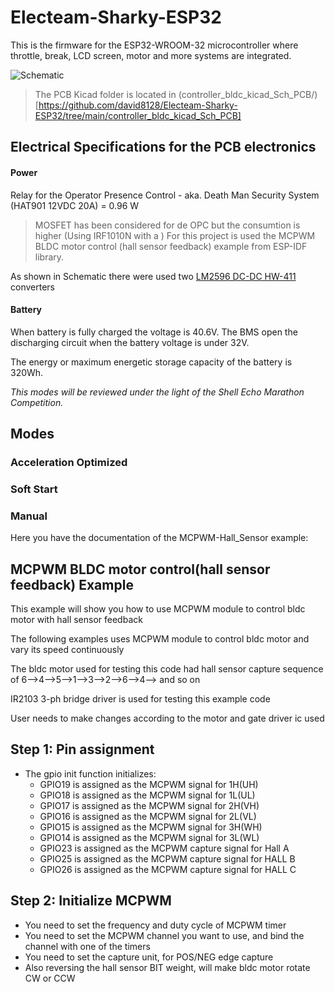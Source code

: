 # Electeam-Sharky-ESP32


This is the firmware for the ESP32-WROOM-32 microcontroller where throttle, break, LCD screen, motor and more systems are integrated.



![Schematic](https://drive.google.com/uc?export=view&id=18NEBAM3f7z6DvfUNkW7gQg9mj4XFdRmA) 
<!-- TODO Update schematic here -->
> The PCB Kicad folder is located in (controller_bldc_kicad_Sch_PCB/)[https://github.com/david8128/Electeam-Sharky-ESP32/tree/main/controller_bldc_kicad_Sch_PCB]
## Electrical Specifications for the PCB electronics
<!-- Note the reference of nextion in README, 70mA -->
<!-- TODO Document the current and voltage in Current Sensor -->

<!-- TODO Add the MCU and SMPS specs in README-->
#### Power 
Relay for the Operator Presence Control - aka. Death Man Security System (HAT901 12VDC 20A) = 0.96 W
>MOSFET has been considered for de OPC but the consumtion is higher (Using IRF1010N with a )
For this project is used the MCPWM BLDC motor control (hall sensor feedback) example from ESP-IDF library.

As shown in Schematic there were used two [LM2596 DC-DC HW-411](http://tpelectronic.ir/datasheets/20150123144301750.pdf) converters 

#### Battery
When battery is fully charged the voltage is 40.6V. The BMS open the discharging circuit when the battery voltage is under 32V. 

The energy or maximum energetic storage capacity of the battery is 320Wh.

*This modes will be reviewed under the light of the Shell Echo Marathon Competition.*
## Modes

### Acceleration Optimized

### Soft Start

### Manual

Here you have the documentation of the MCPWM-Hall_Sensor example:

## MCPWM BLDC motor control(hall sensor feedback) Example

This example will show you how to use MCPWM module to control bldc motor with hall sensor feedback
 
The following examples uses MCPWM module to control bldc motor and vary its speed continuously

The bldc motor used for testing this code had hall sensor capture sequence of 6-->4-->5-->1-->3-->2-->6-->4--> and so on

IR2103 3-ph bridge driver is used for testing this example code

User needs to make changes according to the motor and gate driver ic used

 
## Step 1: Pin assignment
* The gpio init function initializes:
	* GPIO19 is assigned as the MCPWM signal for 1H(UH)
	* GPIO18 is assigned as the MCPWM signal for 1L(UL)
	* GPIO17 is assigned as the MCPWM signal for 2H(VH)
	* GPIO16 is assigned as the MCPWM signal for 2L(VL)
	* GPIO15 is assigned as the MCPWM signal for 3H(WH)
	* GPIO14 is assigned as the MCPWM signal for 3L(WL)
	* GPIO23 is assigned as the MCPWM capture signal for Hall A
	* GPIO25 is assigned as the MCPWM capture signal for HALL B
	* GPIO26 is assigned as the MCPWM capture signal for HALL C




## Step 2: Initialize MCPWM
 * You need to set the frequency and duty cycle of MCPWM timer
 * You need to set the MCPWM channel you want to use, and bind the channel with one of the timers
 * You need to set the capture unit, for POS/NEG edge capture
 * Also reversing the hall sensor BIT weight, will make bldc motor rotate CW or CCW
